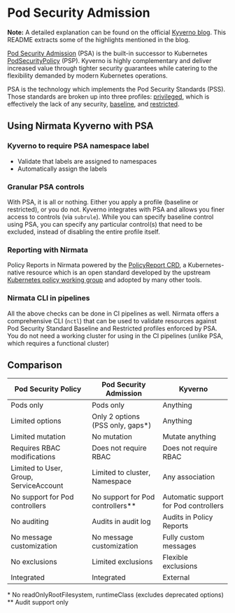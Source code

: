 # Pod Security Admission
**Note:** A detailed explanation can be found on the official [Kyverno blog](https://kyverno.io/blog/2023/06/12/using-kyverno-with-pod-security-admission/). This README extracts some of the highlights mentioned in the blog.

[Pod Security Admission](https://kubernetes.io/docs/concepts/security/pod-security-admission/) (PSA) is the built-in successor to Kubernetes [PodSecurityPolicy](https://kubernetes.io/docs/concepts/security/pod-security-policy/) (PSP). Kyverno is highly complementary and deliver increased value through tighter security guarantees while catering to the flexibility demanded by modern Kubernetes operations.

PSA is the technology which implements the Pod Security Standards (PSS). Those standards are broken up into three profiles: [privileged](https://kubernetes.io/docs/concepts/security/pod-security-standards/#privileged), which is effectively the lack of any security, [baseline](https://kubernetes.io/docs/concepts/security/pod-security-standards/#baseline), and [restricted](https://kubernetes.io/docs/concepts/security/pod-security-standards/#restricted).

## Using Nirmata Kyverno with PSA

### Kyverno to require PSA namespace label
* Validate that labels are assigned to namespaces
* Automatically assign the labels

### Granular PSA controls
With PSA, it is all or nothing. Either you apply a profile (baseline or restricted), or you do not. Kyverno integrates with PSA and allows you finer access to controls (via `subrule`). While you can specify baseline control using PSA, you can specify any particular control(s) that need to be excluded, instead of disabling the entire profile itself.

### Reporting with Nirmata
Policy Reports in Nirmata powered by the [PolicyReport CRD](https://kyverno.io/docs/policy-reports/), a Kubernetes-native resource which is an open standard developed by the upstream [Kubernetes policy working group](https://github.com/kubernetes-sigs/wg-policy-prototypes/tree/master/policy-report) and adopted by many other tools.

### Nirmata CLI in pipelines
All the above checks can be done in CI pipelines as well. Nirmata offers a comprehensive CLI (`nctl`) that can be used to validate resources against Pod Security Standard Baseline and Restricted profiles enforced by PSA. You do not need a working cluster for using in the CI pipelines (unlike PSA, which requires a functional cluster)

## Comparison

| Pod Security Policy	| Pod Security Admission	| Kyverno |
|-----------------------|---------------------------|-----------|
|Pods only	|Pods only	|Anything|
|Limited options	|Only 2 options (PSS only, gaps*)	|Anything
|Limited mutation	|No mutation	|Mutate anything
|Requires RBAC modifications	| Does not require RBAC	| Does not require RBAC
|Limited to User, Group, ServiceAccount	| Limited to cluster, Namespace	| Any association
|No support for Pod controllers	| No support for Pod controllers**	| Automatic support for Pod controllers
|No auditing	| Audits in audit log	| Audits in Policy Reports
|No message customization	| No message customization	| Fully custom messages
|No exclusions	| Limited exclusions	| Flexible exclusions
|Integrated	| Integrated	| External

\* No readOnlyRootFilesystem, runtimeClass (excludes deprecated options)
\** Audit support only